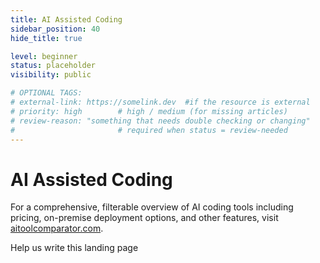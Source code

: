 ```yaml
---
title: AI Assisted Coding
sidebar_position: 40
hide_title: true

level: beginner
status: placeholder
visibility: public

# OPTIONAL TAGS:
# external-link: https://somelink.dev  #if the resource is external
# priority: high        # high / medium (for missing articles)
# review-reason: "something that needs double checking or changing"
#                       # required when status = review-needed
---
```


# AI Assisted Coding

For a comprehensive, filterable overview of AI coding tools including pricing, on-premise deployment options, and other features, visit [aitoolcomparator.com](https://aitoolcomparator.com).

Help us write this landing page

